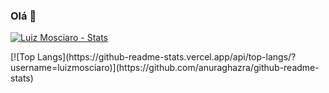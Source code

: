 ### Olá 👋

[![Luiz Mosciaro - Stats](https://github-readme-stats.vercel.app/api?username=luizmosciaro&hide=stars,prs,issues&count_private=true&theme=yeblu)](https://github.com/luizmosciaro/github-readme-stats)

<p>
[![Top Langs](https://github-readme-stats.vercel.app/api/top-langs/?username=luizmosciaro)](https://github.com/anuraghazra/github-readme-stats)
</p>
